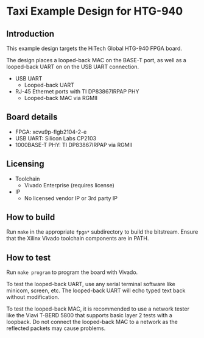 # Taxi Example Design for HTG-940

## Introduction

This example design targets the HiTech Global HTG-940 FPGA board.

The design places a looped-back MAC on the BASE-T port, as well as a looped-back UART on on the USB UART connection.

*  USB UART
    *  Looped-back UART
*  RJ-45 Ethernet ports with TI DP83867IRPAP PHY
    *  Looped-back MAC via RGMII

## Board details

*  FPGA: xcvu9p-flgb2104-2-e
*  USB UART: Silicon Labs CP2103
*  1000BASE-T PHY: TI DP83867IRPAP via RGMII

## Licensing

*  Toolchain
    *  Vivado Enterprise (requires license)
*  IP
    *  No licensed vendor IP or 3rd party IP

## How to build

Run `make` in the appropriate `fpga*` subdirectory to build the bitstream.  Ensure that the Xilinx Vivado toolchain components are in PATH.

## How to test

Run `make program` to program the board with Vivado.

To test the looped-back UART, use any serial terminal software like minicom, screen, etc.  The looped-back UART will echo typed text back without modification.

To test the looped-back MAC, it is recommended to use a network tester like the Viavi T-BERD 5800 that supports basic layer 2 tests with a loopback.  Do not connect the looped-back MAC to a network as the reflected packets may cause problems.
